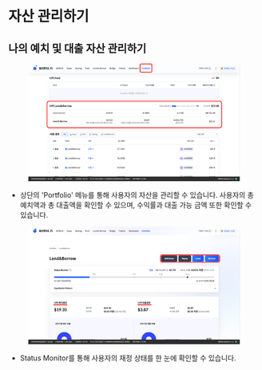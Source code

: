 # 자산 관리하기

## 나의 예치 및 대출 자산 관리하기

<figure><img src="../../.gitbook/assets/image (1).png" alt=""><figcaption></figcaption></figure>

* 상단의 'Portfolio' 메뉴를 통해 사용자의 자산을 관리할 수 있습니다. 사용자의 총 예치액과 총 대출액을 확인할 수 있으며, 수익률과 대출 가능 금액 또한 확인할 수 있습니다.

<figure><img src="../../.gitbook/assets/image (4).png" alt=""><figcaption></figcaption></figure>

* Status Monitor를 통해 사용자의 재정 상태를 한 눈에 확인할 수 있습니다.
